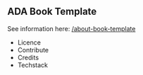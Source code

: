 ## ADA Book Template

See information here: [/about-book-template](/about-ada-book-template/readme.md)

  * Licence
  * Contribute
  * Credits
  * Techstack
